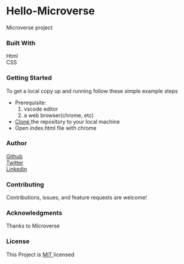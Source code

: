 # Hello-Microverse
Microverse project

### Built With
Html<br />
CSS

### Getting Started 
To get a local copy up and running follow these simple example steps
<ul>
   <li> Prerequisite:  
        <ol>
            <li>vscode editor</li> 
            <li>a web browser(chrome, etc) </li>
        </ol>
   </li>
   <li> <a href = "https://docs.github.com/en/desktop/contributing-and-collaborating-using-github-desktop/adding-and-cloning-repositories/cloning-and-forking-repositories-from-github-desktop">Clone </a> the repository to your local machine </>
   <li>Open index.html file with chrome</li>

</ul>

### Author
<a href="https://github.com/kusiLaw">Github</a> \
<a href="https://twitter.com/kusilaw">Twitter</a> \
<a href="https://www.linkedin.com/in/lawrence-kusi-55a662104">Linkedin</a>


### Contributing
Contributions, issues, and feature requests are welcome!


### Acknowledgments
Thanks to Microverse

### License
This Project is <a href ="https://opensource.org/licenses/MIT">MIT </a> licensed

